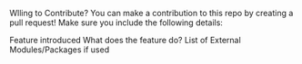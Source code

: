 Wlling to Contribute?
You can make a contribution to this repo by creating a pull request! Make sure you include the following details:

Feature introduced
What does the feature do?
List of External Modules/Packages if used
